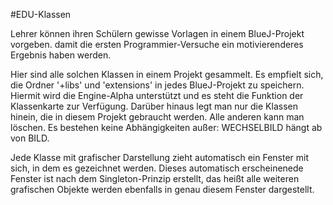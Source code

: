 #EDU-Klassen

Lehrer können ihren Schülern gewisse Vorlagen in einem BlueJ-Projekt 
vorgeben. damit die ersten Programmier-Versuche ein motivierenderes 
Ergebnis haben werden.

Hier sind alle solchen Klassen in einem Projekt gesammelt. 
Es empfielt sich, die Ordner '+libs' und 'extensions' in jedes 
BlueJ-Projekt zu speichern. Hiermit wird die Engine-Alpha unterstützt 
und es steht die Funktion der Klassenkarte zur Verfügung. 
Darüber hinaus legt man nur die Klassen hinein, die in diesem Projekt 
gebraucht werden. Alle anderen kann man löschen. Es bestehen keine 
Abhängigkeiten außer: WECHSELBILD hängt ab von BILD.

Jede Klasse mit grafischer Darstellung zieht automatisch ein Fenster 
mit sich, in dem es gezeichnet werden. Dieses automatisch erscheinenede 
Fenster ist nach dem Singleton-Prinzip erstellt, das heißt alle weiteren 
grafischen Objekte werden ebenfalls in genau diesem Fenster dargestellt.
